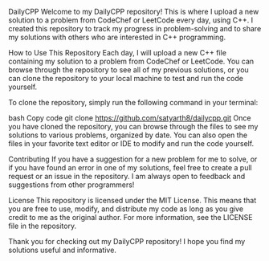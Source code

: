 DailyCPP
Welcome to my DailyCPP repository! This is where I upload a new solution to a problem from CodeChef or LeetCode every day, using C++. I created this repository to track my progress in problem-solving and to share my solutions with others who are interested in C++ programming.

How to Use This Repository
Each day, I will upload a new C++ file containing my solution to a problem from CodeChef or LeetCode. You can browse through the repository to see all of my previous solutions, or you can clone the repository to your local machine to test and run the code yourself.

To clone the repository, simply run the following command in your terminal:

bash
Copy code
git clone https://github.com/satyarth8/dailycpp.git
Once you have cloned the repository, you can browse through the files to see my solutions to various problems, organized by date. You can also open the files in your favorite text editor or IDE to modify and run the code yourself.

Contributing
If you have a suggestion for a new problem for me to solve, or if you have found an error in one of my solutions, feel free to create a pull request or an issue in the repository. I am always open to feedback and suggestions from other programmers!

License
This repository is licensed under the MIT License. This means that you are free to use, modify, and distribute my code as long as you give credit to me as the original author. For more information, see the LICENSE file in the repository.

Thank you for checking out my DailyCPP repository! I hope you find my solutions useful and informative.
